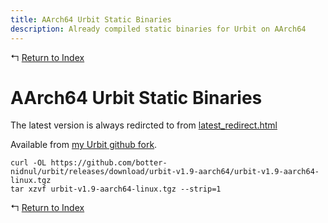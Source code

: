 ```yaml
---
title: AArch64 Urbit Static Binaries
description: Already compiled static binaries for Urbit on AArch64
---
```


↰ [Return to Index](index.md)

# AArch64 Urbit Static Binaries

<!---
These binaries have been placed into an [APT repository](Urbit_AArch64_APT_Repository.md) for easy installation and upgrades on debian derived linux distributions.
--->
The latest version is always redircted to from [latest_redirect.html](https://botter-nidnul.github.io/latest_redirect.html)

Available from [my Urbit github fork](https://github.com/botter-nidnul/urbit/releases/tag/urbit-v1.9-aarch64).

```
curl -OL https://github.com/botter-nidnul/urbit/releases/download/urbit-v1.9-aarch64/urbit-v1.9-aarch64-linux.tgz
tar xzvf urbit-v1.9-aarch64-linux.tgz --strip=1
```

↰ [Return to Index](index.md)
